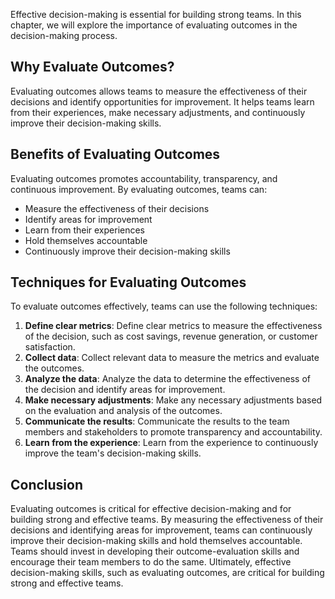 

Effective decision-making is essential for building strong teams. In this chapter, we will explore the importance of evaluating outcomes in the decision-making process.

## Why Evaluate Outcomes?

Evaluating outcomes allows teams to measure the effectiveness of their decisions and identify opportunities for improvement. It helps teams learn from their experiences, make necessary adjustments, and continuously improve their decision-making skills.

## Benefits of Evaluating Outcomes

Evaluating outcomes promotes accountability, transparency, and continuous improvement. By evaluating outcomes, teams can:

- Measure the effectiveness of their decisions
- Identify areas for improvement
- Learn from their experiences
- Hold themselves accountable
- Continuously improve their decision-making skills

## Techniques for Evaluating Outcomes

To evaluate outcomes effectively, teams can use the following techniques:

1. **Define clear metrics**: Define clear metrics to measure the effectiveness of the decision, such as cost savings, revenue generation, or customer satisfaction.
2. **Collect data**: Collect relevant data to measure the metrics and evaluate the outcomes.
3. **Analyze the data**: Analyze the data to determine the effectiveness of the decision and identify areas for improvement.
4. **Make necessary adjustments**: Make any necessary adjustments based on the evaluation and analysis of the outcomes.
5. **Communicate the results**: Communicate the results to the team members and stakeholders to promote transparency and accountability.
6. **Learn from the experience**: Learn from the experience to continuously improve the team's decision-making skills.

## Conclusion

Evaluating outcomes is critical for effective decision-making and for building strong and effective teams. By measuring the effectiveness of their decisions and identifying areas for improvement, teams can continuously improve their decision-making skills and hold themselves accountable. Teams should invest in developing their outcome-evaluation skills and encourage their team members to do the same. Ultimately, effective decision-making skills, such as evaluating outcomes, are critical for building strong and effective teams.
